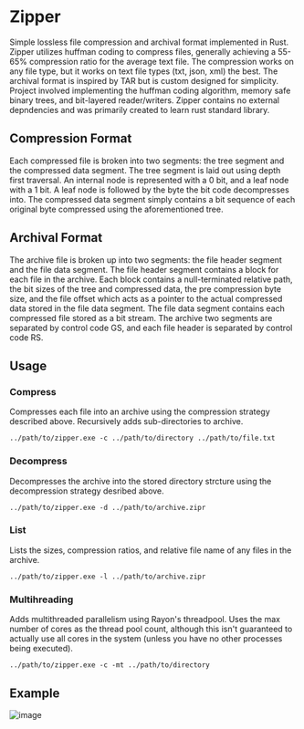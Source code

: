 # Zipper
Simple lossless file compression and archival format implemented in Rust. Zipper utilizes huffman coding to compress files, generally achieving a 55-65% compression ratio for the average text file. The compression works on any file type, but it works on text file types (txt, json, xml) the best. The archival format is inspired by TAR but is custom designed for simplicity. Project involved implementing the huffman coding algorithm, memory safe binary trees, and bit-layered reader/writers. Zipper contains no external depndencies and was primarily created to learn rust standard library.

## Compression Format
Each compressed file is broken into two segments: the tree segment and the compressed data segment. The tree segment is laid out using depth first traversal. An internal node is represented with a 0 bit, and a leaf node with a 1 bit. A leaf node is followed by the byte the bit code decompresses into. The compressed data segment simply contains a bit sequence of each original byte compressed using the aforementioned tree.

## Archival Format
The archive file is broken up into two segments: the file header segment and the file data segment. The file header segment contains a block for each file in the archive. Each block contains a null-terminated relative path, the bit sizes of the tree and compressed data, the pre compression byte size, and the file offset which acts as a pointer to the actual compressed data stored in the file data segment. The file data segment contains each compressed file stored as a bit stream. The archive two segments are separated by control code GS, and each file header is separated by control code RS.

## Usage

### Compress
Compresses each file into an archive using the compression strategy described above. Recursively adds sub-directories to archive.

```../path/to/zipper.exe -c ../path/to/directory ../path/to/file.txt```

### Decompress
Decompresses the archive into the stored directory strcture using the decompression strategy desribed above.

```../path/to/zipper.exe -d ../path/to/archive.zipr```

### List
Lists the sizes, compression ratios, and relative file name of any files in the archive. 

```../path/to/zipper.exe -l ../path/to/archive.zipr```

### Multihreading
Adds multithreaded parallelism using Rayon's threadpool. Uses the max number of cores as the thread pool count, although this isn't guaranteed to actually use all cores in the system (unless you have no other processes being executed).

```../path/to/zipper.exe -c -mt ../path/to/directory```

## Example
![image](https://github.com/JosephPrichard/Zipper/assets/58538077/6d8365f2-a7a8-45b1-96d3-632350a65184)


